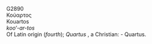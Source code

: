 <body>
  <p>G2890<br>  Κούαρτος  <br> Kouartos  <br><i>koo‘-ar-tos </i><br>Of Latin origin (<i>fourth</i>); <i>Quartus </i>, a Christian: - Quartus.<br></p>
 </body>